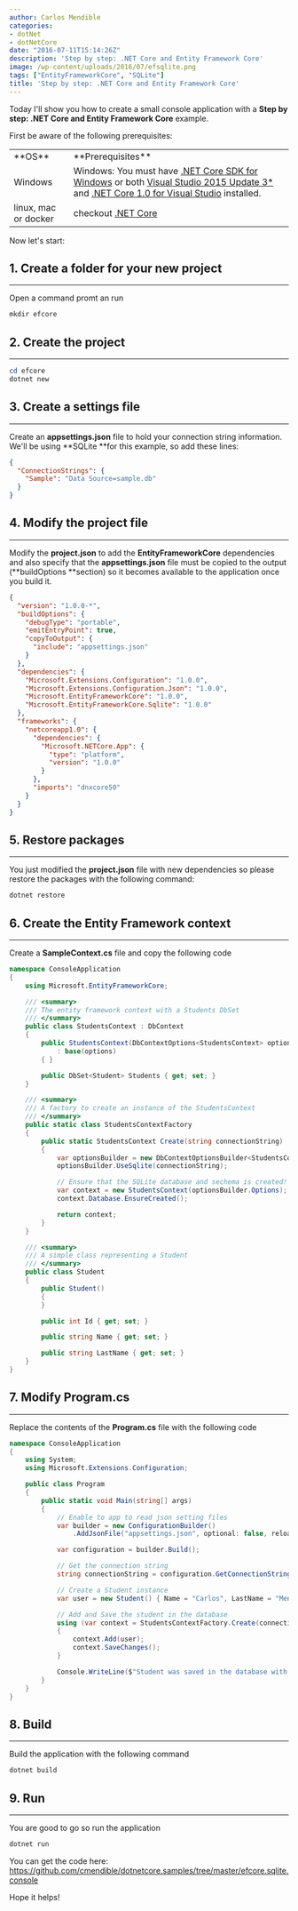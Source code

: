 ```yaml
---
author: Carlos Mendible
categories:
- dotNet
- dotNetCore
date: "2016-07-11T15:14:26Z"
description: 'Step by step: .NET Core and Entity Framework Core'
image: /wp-content/uploads/2016/07/efsqlite.png
tags: ["EntityFrameworkCore", "SQLite"]
title: 'Step by step: .NET Core and Entity Framework Core'
---
```

Today I'll show you how to create a small console application with a **Step by step: .NET Core and Entity Framework Core** example.

First be aware of the following prerequisites:

<table>
    <tr>
      <td>
        **OS**
      </td>
      <td>
        **Prerequisites**
      </td>
    </tr>
    <tr>
      <td>
        Windows
      </td>
      <td>
        Windows: You must have <a href="https://go.microsoft.com/fwlink/?LinkID=809122" target="_blank">.NET Core SDK for Windows</a> or both <a href="https://www.visualstudio.com/news/releasenotes/vs2015-update3-vs" target="_blank">Visual Studio 2015 Update 3*</a> and <a href="https://go.microsoft.com/fwlink/?LinkId=817245" target="_blank">.NET Core 1.0 for Visual Studio</a> installed.
      </td>
    </tr>
    <tr>
      <td>
        linux, mac or docker
      </td>
      <td>
        checkout <a href="https://www.microsoft.com/net/" target="_blank">.NET Core</a>
      </td>
    </tr>
</table>

Now let's start:

## 1. Create a folder for your new project
---
Open a command promt an run 
    
``` powershell
mkdir efcore
```

## 2. Create the project
---

``` powershell
cd efcore
dotnet new
```

## 3. Create a settings file
---
Create an **appsettings.json** file to hold your connection string information. We'll be using **SQLite **for this example, so add these lines:

``` json
{
  "ConnectionStrings": {
    "Sample": "Data Source=sample.db"
  }
}
```

## 4. Modify the project file
---
Modify the **project.json** to add the **EntityFrameworkCore** dependencies and also specify that the **appsettings.json** file must be copied to the output (**buildOptions **section) so it becomes available to the application once you build it.


``` json
{
  "version": "1.0.0-*",
  "buildOptions": {
    "debugType": "portable",
    "emitEntryPoint": true,
    "copyToOutput": {
      "include": "appsettings.json"
    }
  },
  "dependencies": {
    "Microsoft.Extensions.Configuration": "1.0.0",
    "Microsoft.Extensions.Configuration.Json": "1.0.0",
    "Microsoft.EntityFrameworkCore": "1.0.0",
    "Microsoft.EntityFrameworkCore.Sqlite": "1.0.0"
  },
  "frameworks": {
    "netcoreapp1.0": {
      "dependencies": {
        "Microsoft.NETCore.App": {
          "type": "platform",
          "version": "1.0.0"
        }
      },
      "imports": "dnxcore50"
    }
  }
}
```

## 5. Restore packages
---
You just modified the **project.json** file with new dependencies so please restore the packages with the following command:
    
``` powershell
dotnet restore
```

## 6. Create the Entity Framework context
---
  
Create a **SampleContext.cs** file and copy the following code 
    
``` csharp
namespace ConsoleApplication
{
    using Microsoft.EntityFrameworkCore;

    /// <summary>
    /// The entity framework context with a Students DbSet 
    /// </summary>
    public class StudentsContext : DbContext
    {
        public StudentsContext(DbContextOptions<StudentsContext> options)
            : base(options)
        { }

        public DbSet<Student> Students { get; set; }
    }

    /// <summary>
    /// A factory to create an instance of the StudentsContext 
    /// </summary>
    public static class StudentsContextFactory
    {
        public static StudentsContext Create(string connectionString)
        {
            var optionsBuilder = new DbContextOptionsBuilder<StudentsContext>();
            optionsBuilder.UseSqlite(connectionString);

            // Ensure that the SQLite database and sechema is created!
            var context = new StudentsContext(optionsBuilder.Options);
            context.Database.EnsureCreated();

            return context;
        }
    }

    /// <summary>
    /// A simple class representing a Student
    /// </summary>
    public class Student
    {
        public Student()
        {
        }

        public int Id { get; set; }

        public string Name { get; set; }

        public string LastName { get; set; }
    }
}
```

## 7. Modify Program.cs
---
Replace the contents of the **Program.cs** file with the following code 
    
``` csharp
namespace ConsoleApplication
{
    using System;
    using Microsoft.Extensions.Configuration;

    public class Program
    {
        public static void Main(string[] args)
        {
            // Enable to app to read json setting files
            var builder = new ConfigurationBuilder()
                .AddJsonFile("appsettings.json", optional: false, reloadOnChange: true);

            var configuration = builder.Build();

            // Get the connection string
            string connectionString = configuration.GetConnectionString("Sample");

            // Create a Student instance
            var user = new Student() { Name = "Carlos", LastName = "Mendible" };

            // Add and Save the student in the database
            using (var context = StudentsContextFactory.Create(connectionString))
            {
                context.Add(user);
                context.SaveChanges();
            }

            Console.WriteLine($"Student was saved in the database with id: {user.Id}");
        }
    }
}
```

## 8. Build
---
Build the application with the following command 
    
``` powershell
dotnet build
```

## 9. Run
---

You are good to go so run the application 
    
``` powershell
dotnet run
```

You can get the code here: <https://github.com/cmendible/dotnetcore.samples/tree/master/efcore.sqlite.console>

Hope it helps!
